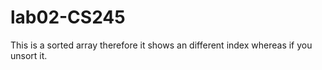 # lab02-CS245
This is a sorted array therefore it shows an different index whereas if you unsort it. 
